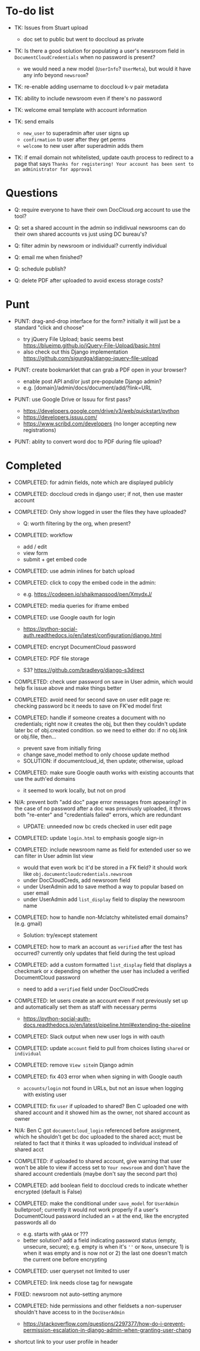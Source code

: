 # To-do list

* TK: Issues from Stuart upload
	* doc set to public but went to doccloud as private

* TK: Is there a good solution for populating a user's newsroom field in `DocumentCloudCredentials` when no password is present?
	* we would need a new model (`UserInfo`? `UserMeta`), but would it have any info beyond `newsroom`?

* TK: re-enable adding username to doccloud k-v pair metadata

* TK: ability to include newsroom even if there's no password

* TK: welcome email template with account information

* TK: send emails
	* `new_user` to superadmin after user signs up
	* `confirmation` to user after they get perms
	* `welcome` to new user after superadmin adds them

* TK: if email domain not whitelisted, update oauth process to redirect to a page that says `Thanks for registering! Your account has been sent to an administrator for approval`

# Questions

* Q: require everyone to have their own DocCloud.org account to use the tool? 

* Q: set a shared account in the admin so indidivual newsrooms can do their own shared accounts vs just using DC bureau's?

* Q: filter admin by newsroom or individual? currently individual

* Q: email me when finished?

* Q: schedule publish?

* Q: delete PDF after uploaded to avoid excess storage costs?

# Punt

* PUNT: drag-and-drop interface for the form? initially it will just be a standard "click and choose"
	* try jQuery File Upload; basic seems best https://blueimp.github.io/jQuery-File-Upload/basic.html
	* also check out this Django implementation https://github.com/sigurdga/django-jquery-file-upload

* PUNT: create bookmarklet that can grab a PDF open in your browser?
	* enable post API and/or just pre-populate Django admin?
	* e.g. [domain]/admin/docs/document/add/?link=URL

* PUNT: use Google Drive or Issuu for first pass?
	* https://developers.google.com/drive/v3/web/quickstart/python
	* https://developers.issuu.com/
	* https://www.scribd.com/developers (no longer accepting new registrations)

* PUNT: ablity to convert word doc to PDF during file upload?

# Completed

* COMPLETED: for admin fields, note which are displayed publicly 

* COMPLETED: doccloud creds in django user; if not, then use master account 
	
* COMPLETED: Only show logged in user the files they have uploaded?
	* Q: worth filtering by the org, when present?

* COMPLETED: workflow
	* add / edit
	* view form
	* submit + get embed code

* COMPLETED: use admin inlines for batch upload

* COMPLETED: click to copy the embed code in the admin:
	* e.g. https://codepen.io/shaikmaqsood/pen/XmydxJ/

* COMPLETED: media queries for iframe embed

* COMPLETED: use Google oauth for login
	* https://python-social-auth.readthedocs.io/en/latest/configuration/django.html

* COMPLETED: encrypt DocumentCloud password

* COMPLETED: PDF file storage
	* S3? https://github.com/bradleyg/django-s3direct

* COMPLETED: check user password on save in User admin, which would help fix issue above and make things better

* COMPLETED: avoid need for second save on user edit page re: checking password bc it needs to save on FK'ed model first

* COMPLETED: handle if someone creates a document with no credentials; right now it creates the obj, but then they couldn't update later bc of obj.created condition. so we need to either do: if no obj.link or obj.file, then...
	* prevent save from initially firing 
	* change save_model method to only choose update method 
	* SOLUTION: if documentcloud_id, then update; otherwise, upload

* COMPLETED: make sure Google oauth works with existing accounts that use the auth'ed domains
	* it seemed to work locally, but not on prod

* N/A: prevent both "add doc" page error messages from appearing? in the case of no password after a doc was previously uploaded, it throws both "re-enter" and "credentials failed" errors, which are redundant
	* UPDATE: unneeded now bc creds checked in user edit page

* COMPLETED: update `login.html` to emphasis google sign-in

* COMPLETED: include newsroom name as field for extended user so we can filter in User admin list view
	* would that even work bc it'd be stored in a FK field? it should work like `obj.documentcloudcredentials.newsroom`
	* under DocCloudCreds, add newsroom field
	* under UserAdmin add to save method a way to popular based on user email  
	* under UserAdmin add `list_display` field to display the newsroom name

* COMPLETED: how to handle non-Mclatchy whitelisted email domains? (e.g. gmail)
	* Solution: try/except statement

* COMPLETED: how to mark an account as `verified` after the test has occurred? currently only updates that field during the test upload

* COMPLETED: add a custom formatted `list_display` field that displays a checkmark or x depending on whether the user has included a verified DocumentCloud password
	* need to add a `verified` field under DocCloudCreds

* COMPLETED: let users create an account even if not previously set up and automatically set them as staff with necessary perms
	* https://python-social-auth-docs.readthedocs.io/en/latest/pipeline.html#extending-the-pipeline

* COMPLETED: Slack output when new user logs in with oauth

* COMPLETED: update `account` field to pull from choices listing `shared` or `individual`

* COMPLETED: remove `View site`in Django admin

* COMPLETED: fix 403 error when when signing in with Google oauth
	* `accounts/login` not found in URLs, but not an issue when logging with existing user

* COMPLETED: fix `user` if uploaded to shared? Ben C uploaded one with shared account and it showed him as the owner, not shared account as owner

* N/A: Ben C got `documentcloud_login` referenced before assignment, which he shouldn't get bc doc uploaded to the shared acct; must be related to fact that it thinks it was uploaded to individual instead of shared acct

* COMPLETED: if uploaded to shared account, give warning that user won't be able to view if access set to `Your newsroom` and don't have the shared account credentials (maybe don't say the second part tho)

* COMPLETED: add boolean field to doccloud creds to indicate whether encrypted (default is False)

* COMPLETED: make the conditional under `save_model` for `UserAdmin` bulletproof; currently it would not work properly if a user's DocumentCloud password included an = at the end, like the encrypted passwords all do
	* e.g. starts with `gAAA` or ???
	* better solution? add a field indicating password status (empty, unsecure, secure); e.g. empty is when it's `''` or `None`, unsecure 1) is when it was empty and is now not or 2) the last one doesn't match the current one before encrypting

* COMPLETED: user queryset not limited to user

* COMPLETED: link needs close tag for newsgate

* FIXED: newsroom not auto-setting anymore 

* COMPLETED: hide permissions and other fieldsets a non-superuser shouldn't have access to in the `DocUserAdmin`
	* https://stackoverflow.com/questions/2297377/how-do-i-prevent-permission-escalation-in-django-admin-when-granting-user-chang

* shortcut link to your user profile in header

